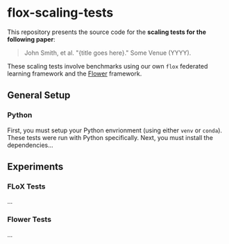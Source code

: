# flox-scaling-tests
This repository presents the source code for the **scaling tests for the following paper**:
> John Smith, et al. "{title goes here}." Some Venue (YYYY).

These scaling tests involve benchmarks using our own `flox` federated learning framework and the
[Flower](https://flower.ai) framework.

## General Setup

### Python
First, you must setup your Python envrionment (using either `venv` or `conda`). These tests were run with Python <VERSION> specifically.
Next, you must install the dependencies...

## Experiments

### FLoX Tests
...

### Flower Tests
...
